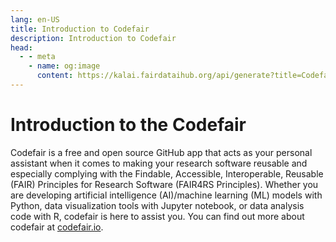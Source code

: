 ```yaml
---
lang: en-US
title: Introduction to Codefair
description: Introduction to Codefair
head:
  - - meta
    - name: og:image
      content: https://kalai.fairdataihub.org/api/generate?title=Codefair%20Documentation&description=Introduction%20to%20Codefair&app=codefair&org=fairdataihub
---
```


# Introduction to the Codefair

Codefair is a free and open source GitHub app that acts as your personal assistant when it comes to making your research software reusable and especially complying with the Findable, Accessible, Interoperable, Reusable (FAIR) Principles for Research Software (FAIR4RS Principles). Whether you are developing artificial intelligence (AI)/machine learning (ML) models with Python, data visualization tools with Jupyter notebook, or data analysis code with R, codefair is here to assist you. You can find out more about codefair at [codefair.io](https://codefair.io).

